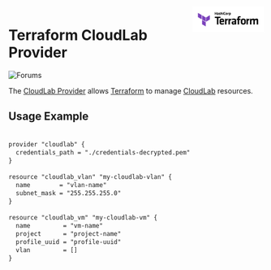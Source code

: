 <!-- markdownlint-disable first-line-h1 no-inline-html -->
<a href="https://terraform.io">
  <picture>
    <source media="(prefers-color-scheme: dark)" srcset=".github/terraform_logo_dark.svg">
    <source media="(prefers-color-scheme: light)" srcset=".github/terraform_logo_light.svg">
    <img src=".github/terraform_logo_light.svg" alt="Terraform logo" title="Terraform" align="right" height="50">
  </picture>
</a>

# Terraform CloudLab Provider
[discuss-badge]: https://img.shields.io/badge/discuss-terraform--cloudlab-623CE4.svg?style=flat
![Forums][discuss-badge]

The [CloudLab Provider](https://registry.terraform.io/providers/hashicorp/aws/latest/docs) allows [Terraform](https://terraform.io) to manage [CloudLab](https://www.cloudlab.us/) resources.

## Usage Example
```

provider "cloudlab" {
  credentials_path = "./credentials-decrypted.pem"
}

resource "cloudlab_vlan" "my-cloudlab-vlan" {
  name        = "vlan-name"
  subnet_mask = "255.255.255.0"
}

resource "cloudlab_vm" "my-cloudlab-vm" {
  name         = "vm-name"
  project      = "project-name"
  profile_uuid = "profile-uuid"
  vlan         = []
}
```
